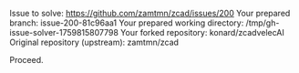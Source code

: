 Issue to solve: https://github.com/zamtmn/zcad/issues/200
Your prepared branch: issue-200-81c96aa1
Your prepared working directory: /tmp/gh-issue-solver-1759815807798
Your forked repository: konard/zcadvelecAI
Original repository (upstream): zamtmn/zcad

Proceed.